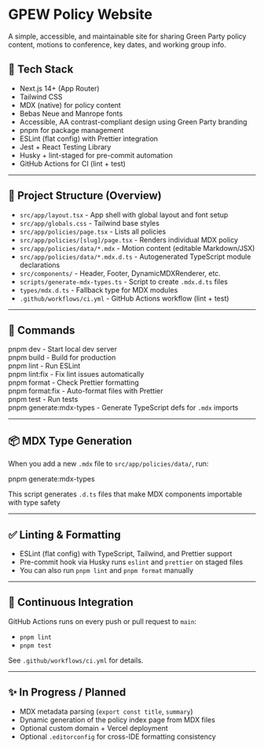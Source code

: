 # GPEW Policy Website

A simple, accessible, and maintainable site for sharing Green Party policy content, motions to conference, key dates, and working group info.

## 🌱 Tech Stack

- Next.js 14+ (App Router)
- Tailwind CSS
- MDX (native) for policy content
- Bebas Neue and Manrope fonts
- Accessible, AA contrast-compliant design using Green Party branding
- pnpm for package management
- ESLint (flat config) with Prettier integration
- Jest + React Testing Library
- Husky + lint-staged for pre-commit automation
- GitHub Actions for CI (lint + test)

---

## 📁 Project Structure (Overview)

- `src/app/layout.tsx` - App shell with global layout and font setup
- `src/app/globals.css` - Tailwind base styles
- `src/app/policies/page.tsx` - Lists all policies
- `src/app/policies/[slug]/page.tsx` - Renders individual MDX policy
- `src/app/policies/data/*.mdx` - Motion content (editable Markdown/JSX)
- `src/app/policies/data/*.mdx.d.ts` - Autogenerated TypeScript module declarations
- `src/components/` - Header, Footer, DynamicMDXRenderer, etc.
- `scripts/generate-mdx-types.ts` - Script to create `.mdx.d.ts` files
- `types/mdx.d.ts` - Fallback type for MDX modules
- `.github/workflows/ci.yml` - GitHub Actions workflow (lint + test)

---

## 🧪 Commands

pnpm dev - Start local dev server  
pnpm build - Build for production  
pnpm lint - Run ESLint  
pnpm lint:fix - Fix lint issues automatically  
pnpm format - Check Prettier formatting  
pnpm format:fix - Auto-format files with Prettier  
pnpm test - Run tests  
pnpm generate:mdx-types - Generate TypeScript defs for `.mdx` imports

---

## 📦 MDX Type Generation

When you add a new `.mdx` file to `src/app/policies/data/`, run:

pnpm generate:mdx-types

This script generates `.d.ts` files that make MDX components importable with type safety

---

## ✅ Linting & Formatting

- ESLint (flat config) with TypeScript, Tailwind, and Prettier support
- Pre-commit hook via Husky runs `eslint` and `prettier` on staged files
- You can also run `pnpm lint` and `pnpm format` manually

---

## 🔄 Continuous Integration

GitHub Actions runs on every push or pull request to `main`:

- `pnpm lint`
- `pnpm test`

See `.github/workflows/ci.yml` for details.

---

## ✨ In Progress / Planned

- MDX metadata parsing (`export const title`, `summary`)
- Dynamic generation of the policy index page from MDX files
- Optional custom domain + Vercel deployment
- Optional `.editorconfig` for cross-IDE formatting consistency
